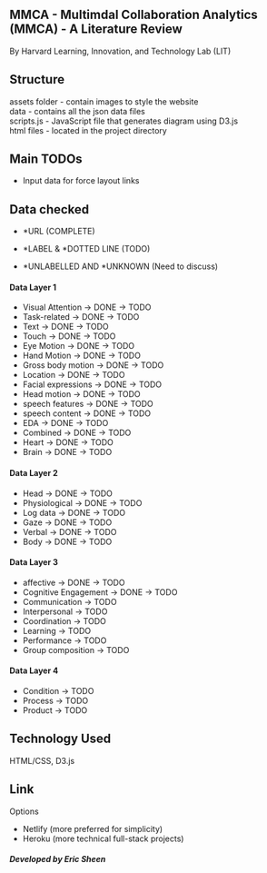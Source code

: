 ## MMCA - Multimdal Collaboration Analytics (MMCA) - A Literature Review

By Harvard Learning, Innovation, and Technology Lab (LIT)

## Structure

assets folder - contain images to style the website </br>
data - contains all the json data files </br>
scripts.js - JavaScript file that generates diagram using D3.js </br>
html files - located in the project directory </br>

## Main TODOs

- Input data for force layout links

## Data checked

- *URL (COMPLETE)
- *LABEL & *DOTTED LINE (TODO)

- *UNLABELLED AND *UNKNOWN (Need to discuss)

#### Data Layer 1 
- Visual Attention -> DONE -> TODO
- Task-related -> DONE -> TODO
- Text -> DONE -> TODO
- Touch -> DONE -> TODO
- Eye Motion -> DONE -> TODO
- Hand Motion -> DONE -> TODO
- Gross body motion -> DONE -> TODO
- Location -> DONE -> TODO
- Facial expressions -> DONE -> TODO
- Head motion -> DONE -> TODO
- speech features -> DONE -> TODO
- speech content -> DONE -> TODO
- EDA -> DONE -> TODO
- Combined -> DONE -> TODO
- Heart -> DONE -> TODO
- Brain -> DONE -> TODO

#### Data Layer 2
- Head -> DONE -> TODO
- Physiological -> DONE -> TODO
- Log data -> DONE -> TODO
- Gaze -> DONE -> TODO
- Verbal -> DONE -> TODO
- Body -> DONE -> TODO

#### Data Layer 3
- affective -> DONE -> TODO
- Cognitive Engagement -> DONE -> TODO
- Communication -> TODO
- Interpersonal -> TODO
- Coordination -> TODO
- Learning -> TODO
- Performance -> TODO
- Group composition -> TODO

#### Data Layer 4
- Condition -> TODO
- Process -> TODO
- Product -> TODO

## Technology Used

HTML/CSS, D3.js

## Link

Options
- Netlify (more preferred for simplicity)
- Heroku (more technical full-stack projects)

##### Developed by Eric Sheen